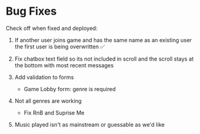 # Bug Fixes

Check off when fixed and deployed:

1. If another user joins game and has the same name as an existing user the first user is being overwritten ✅
   
2. Fix chatbox text field so its not included in scroll and the scroll stays at the bottom with most recent messages
   
3. Add validation to forms
   - Game Lobby form: genre is required
  
4. Not all genres are working
   - Fix RnB and Suprise Me

5. Music played isn't as mainstream or guessable as we'd like
